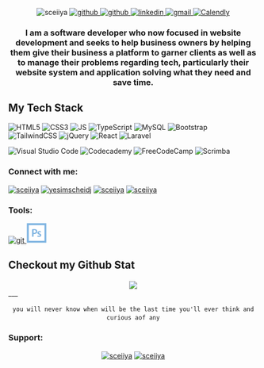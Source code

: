 
<p align="center">
  <!-- <img src="https://gpvc.arturio.dev/scaredmeow" alt="profile views">  -->
  <img src="https://komarev.com/ghpvc/?username=sceiiya&label=Profile%20views&color=0e75b6&style=flat" alt="sceiiya" />
  <a href="https://github.com/sceiiya">
    <img src="https://img.shields.io/github/followers/sceiiya?label=Github&style=social" alt="github">
  </a>
  <a href="https://twitter.com/intent/follow?screen_name=sceiiya_&tw_p=followbutton">
    <img src="https://img.shields.io/twitter/follow/sceiiya_?label=Twitter&style=social" alt="github">
  </a>
  <a href="https://www.linkedin.com/in/yesimscheidj/">
    <img src="https://img.shields.io/badge/- -%232c3e50?label=LinkedIn&style=social&logo=linkedin" alt="linkedin">
  </a>
  <a href="mailto:sceiiya.official@gmail.com">
    <img src="https://img.shields.io/badge/- -%232c3e50?label=Email&style=social&logo=gmail" alt="gmail">
  </a>
  <a href="https://calendly.com/sceiiya/book-a-meeting">
    <img src="https://img.shields.io/badge/- -%232c3e50?label=Book a Meeting with Me&style=social&logo=Google Calendar" alt="Calendly">
  </a>
</p>

<h3 align="center">I am a software developer who now focused in
website development and seeks to help business
owners by helping them give their business a
platform to garner clients as well as to manage
their problems regarding tech, particularly their
website system and application solving what they
need and save time.
</h3>

## My Tech Stack
![HTML5](https://img.shields.io/badge/-HTML5-%232c3e50?style=for-the-badge&logo=HTML5)
![CSS3](https://img.shields.io/badge/-CSS3-%232c3e50?style=for-the-badge&logo=CSS3)
![JS](https://img.shields.io/badge/-Javascript-%232c3e50?style=for-the-badge&logo=javascript)
![TypeScript](https://img.shields.io/badge/typescript-%232c3e50.svg?style=for-the-badge&logo=typescript&logoColor=white)
![MySQL](https://img.shields.io/badge/-mySQL-%232c3e50?style=for-the-badge&logo=mysql)
![Bootstrap](https://img.shields.io/badge/-Boostrap-%232c3e50?style=for-the-badge&logo=bootstrap)
![TailwindCSS](https://img.shields.io/badge/-Tailwind-%232c3e50?style=for-the-badge&logo=tailwindcss)
![jQuery](https://img.shields.io/badge/jquery-%232c3e50.svg?style=for-the-badge&logo=jquery&logoColor=white)
![React](https://img.shields.io/badge/react-%232c3e50.svg?style=for-the-badge&logo=react&logoColor=%2361DAFB)
![Laravel](https://img.shields.io/badge/laravel-%232c3e50.svg?style=for-the-badge&logo=laravel&logoColor=white)

![Visual Studio Code](https://img.shields.io/badge/Visual%20Studio%20Code-%232c3e50.svg?style=for-the-badge&logo=visual-studio-code&logoColor=white)
![Codecademy](https://img.shields.io/badge/Codecademy-%232c3e50?style=for-the-badge&logo=codecademy&logoColor=white)
![FreeCodeCamp](https://img.shields.io/badge/Freecodecamp-%232c3e50.svg?&style=for-the-badge&logo=freecodecamp&logoColor=white)
![Scrimba](https://img.shields.io/badge/scrimba-%232c3e50?style=for-the-badge&logo=scrimba&logoColor=white)

<h3 align="left">Connect with me:</h3>
<p align="left">
<a href="https://twitter.com/sceiiya" target="_blank"><img align="center" src="https://raw.githubusercontent.com/rahuldkjain/github-profile-readme-generator/master/src/images/icons/Social/twitter.svg" alt="sceiiya" height="30" width="40" /></a>
<a href="https://linkedin.com/in/yesimscheidj" target="_blank"><img align="center" src="https://raw.githubusercontent.com/rahuldkjain/github-profile-readme-generator/master/src/images/icons/Social/linked-in-alt.svg" alt="yesimscheidj" height="30" width="40" /></a>
<a href="https://instagram.com/sceiiya" target="_blank"><img align="center" src="https://raw.githubusercontent.com/rahuldkjain/github-profile-readme-generator/master/src/images/icons/Social/instagram.svg" alt="sceiiya" height="30" width="40" /></a>
<a href="https://www.leetcode.com/sceiiya" target="_blank"><img align="center" src="https://raw.githubusercontent.com/rahuldkjain/github-profile-readme-generator/master/src/images/icons/Social/leet-code.svg" alt="sceiiya" height="30" width="40" /></a>
</p>

<h3 align="left">Tools:</h3>
<p align="left">
<a href="https://git-scm.com/" target="_blank" rel="noreferrer"> <img src="https://www.vectorlogo.zone/logos/git-scm/git-scm-icon.svg" alt="git" width="40" height="40"/> </a> 
<a href="https://www.photoshop.com/en" target="_blank" rel="noreferrer"> <img src="https://raw.githubusercontent.com/devicons/devicon/master/icons/photoshop/photoshop-line.svg" alt="photoshop" width="40" height="40"/> </a> 
</p>

## Checkout my Github Stat
<div align="center">
  <a href="https://github.com/anuraghazra/github-readme-stats">
    <img align="center" height=150 src="https://github-readme-stats-scaredmeow.vercel.app/api/top-langs/?username=sceiiya&layout=compact&langs_count=6" />
  </a>
</div>
___

<div align="center">
  
``` you will never know when will be the last time you'll ever think and curious aof any ```
  
</div>

<h3 align="left">Support:</h3>
<p align="center">
<a href="https://www.buymeacoffee.com/sceiiya"> <img align="center" src="https://cdn.buymeacoffee.com/buttons/v2/default-yellow.png" height="50" width="210" alt="sceiiya" /></a>
<a href="https://ko-fi.com/sceiiya"> <img align="center" src="https://cdn.ko-fi.com/cdn/kofi3.png?v=3" height="50" width="210" alt="sceiiya" /></a>
</p>
<br><br>

